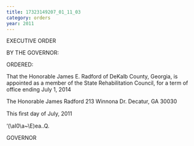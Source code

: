 ```yaml
---
title: 17323149207_01_11_03
category: orders
year: 2011
---
```

 

EXECUTIVE ORDER

BY THE GOVERNOR:

ORDERED:

That the Honorable James E. Radford of DeKalb County, Georgia,
is appointed as a member of the State Rehabilitation Council, for a
term of office ending July 1, 2014

The Honorable James Radford
213 Winnona Dr.
Decatur, GA 30030

This ﬁrst day of July, 2011

‘(\aI0\a~\E)ea..Q.

GOVERNOR

